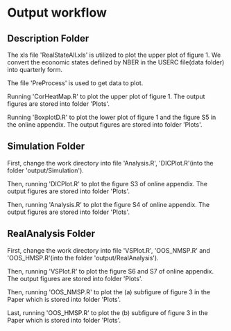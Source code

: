# Output workflow

## Description Folder

The xls file 'RealStateAll.xls' is utilized to plot the upper plot of figure 1. We convert the economic states defined by NBER in the USERC file(data folder) into quarterly form.

The file 'PreProcess' is used to get data to plot.

Running 'CorHeatMap.R' to plot the upper plot of figure 1. The output figures are stored into folder 'Plots'.

Running 'BoxplotD.R' to plot the lower plot of figure 1 and the figure S5 in the online appendix. The output figures are stored into folder 'Plots'.

## Simulation Folder

First, change the work directory into file 'Analysis.R', 'DICPlot.R'(into the folder 'output/Simulation'). 

Then, running 'DICPlot.R' to plot the figure S3 of online appendix. The output figures are stored into folder 'Plots'.

Then, running 'Analysis.R' to plot the figure S4 of online appendix. The output figures are stored into folder 'Plots'.

## RealAnalysis Folder

First, change the work directory into file 'VSPlot.R', 'OOS_NMSP.R' and 'OOS_HMSP.R'(into the folder 'output/RealAnalysis').

Then, running 'VSPlot.R' to plot the figure S6 and S7 of online appendix. The output figures are stored into folder 'Plots'.

Then, running 'OOS_NMSP.R' to plot the (a) subfigure of figure 3 in the Paper which is stored into folder 'Plots'.

Last, running 'OOS_HMSP.R' to plot the (b) subfigure of figure 3 in the Paper which is stored into folder 'Plots'.
